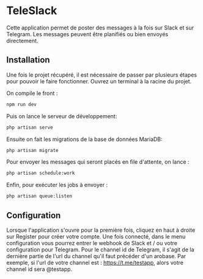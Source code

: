 
# TeleSlack

Cette application permet de poster des messages à la fois sur Slack et sur Telegram. Les messages peuvent être planifiés ou bien envoyés directement.




## Installation

Une fois le projet récupéré, il est nécessaire de passer par plusieurs étapes pour pouvoir le faire fonctionner.
Ouvrez un terminal à la racine du projet.

On compile le front :

```bash
npm run dev
```
Puis on lance le serveur de développement:

```bash
php artisan serve
```
Ensuite on fait les migrations de la base de données MariaDB:

```bash
php artisan migrate
```
Pour envoyer les messages qui seront placés en file d'attente, on lance :
```bash
php artisan schedule:work
```
Enfin, pour exécuter les jobs à envoyer :
```bash
php artisan queue:listen
```
## Configuration

Lorsque l'application s'ouvre pour la première fois, cliquez en haut à droite sur Register pour créer votre compte.
Une fois connecté, dans le menu configuration vous pourrez entrer le webhook de Slack et / ou votre configuration pour Telegram.
Pour le channel id de Telegram, il s'agit de la dernière partie de l'url du channel qu'il faut précéder d'un arobase.
Par exemple, si l'url de votre channel est : https://t.me/testapp, alors votre channel id sera @testapp.
